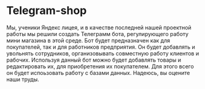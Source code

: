 # Telegram-shop
Мы, ученики Яндекс лицея, и в качестве последней нашей проектной работы мы решили создать Телеграмм бота, регулирующего работу мини магазина в этой среде. Бот будет предназначен как для покупателей, так и для работников предприятия. Он будет добавлять и увольнять сотрудников, организовывать совместную работу клиентов и рабочих. Используя данный бот можно будет добавлять товары и редактировать их, для приобретения их покупателем. Для этого всего он будет испоьзовать работу с базами данных. Надеюсь, вы оцените наши труды.
